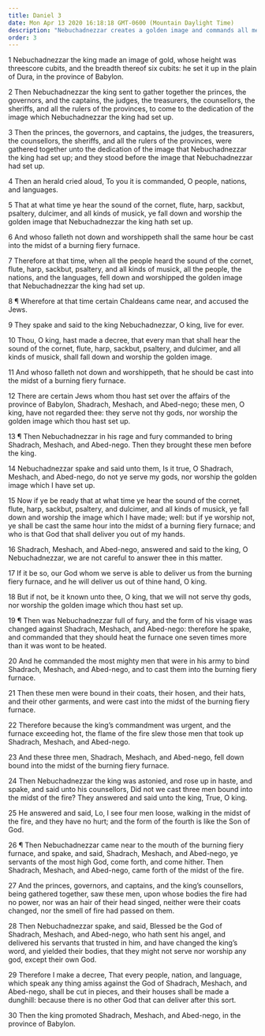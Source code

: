```yaml
---
title: Daniel 3
date: Mon Apr 13 2020 16:18:18 GMT-0600 (Mountain Daylight Time)
description: "Nebuchadnezzar creates a golden image and commands all men to worship it—Shadrach, Meshach, and Abed-nego refuse and are cast into the fiery furnace—They are preserved and come out unharmed."
order: 3
---
```


1 Nebuchadnezzar the king made an image of gold, whose height was threescore cubits, and the breadth thereof six cubits: he set it up in the plain of Dura, in the province of Babylon.

2 Then Nebuchadnezzar the king sent to gather together the princes, the governors, and the captains, the judges, the treasurers, the counsellors, the sheriffs, and all the rulers of the provinces, to come to the dedication of the image which Nebuchadnezzar the king had set up.

3 Then the princes, the governors, and captains, the judges, the treasurers, the counsellors, the sheriffs, and all the rulers of the provinces, were gathered together unto the dedication of the image that Nebuchadnezzar the king had set up; and they stood before the image that Nebuchadnezzar had set up.

4 Then an herald cried aloud, To you it is commanded, O people, nations, and languages.

5 That at what time ye hear the sound of the cornet, flute, harp, sackbut, psaltery, dulcimer, and all kinds of musick, ye fall down and worship the golden image that Nebuchadnezzar the king hath set up.

6 And whoso falleth not down and worshippeth shall the same hour be cast into the midst of a burning fiery furnace.

7 Therefore at that time, when all the people heard the sound of the cornet, flute, harp, sackbut, psaltery, and all kinds of musick, all the people, the nations, and the languages, fell down and worshipped the golden image that Nebuchadnezzar the king had set up.

8 ¶ Wherefore at that time certain Chaldeans came near, and accused the Jews.

9 They spake and said to the king Nebuchadnezzar, O king, live for ever.

10 Thou, O king, hast made a decree, that every man that shall hear the sound of the cornet, flute, harp, sackbut, psaltery, and dulcimer, and all kinds of musick, shall fall down and worship the golden image.

11 And whoso falleth not down and worshippeth, that he should be cast into the midst of a burning fiery furnace.

12 There are certain Jews whom thou hast set over the affairs of the province of Babylon, Shadrach, Meshach, and Abed-nego; these men, O king, have not regarded thee: they serve not thy gods, nor worship the golden image which thou hast set up.

13 ¶ Then Nebuchadnezzar in his rage and fury commanded to bring Shadrach, Meshach, and Abed-nego. Then they brought these men before the king.

14 Nebuchadnezzar spake and said unto them, Is it true, O Shadrach, Meshach, and Abed-nego, do not ye serve my gods, nor worship the golden image which I have set up.

15 Now if ye be ready that at what time ye hear the sound of the cornet, flute, harp, sackbut, psaltery, and dulcimer, and all kinds of musick, ye fall down and worship the image which I have made; well: but if ye worship not, ye shall be cast the same hour into the midst of a burning fiery furnace; and who is that God that shall deliver you out of my hands.

16 Shadrach, Meshach, and Abed-nego, answered and said to the king, O Nebuchadnezzar, we are not careful to answer thee in this matter.

17 If it be so, our God whom we serve is able to deliver us from the burning fiery furnace, and he will deliver us out of thine hand, O king.

18 But if not, be it known unto thee, O king, that we will not serve thy gods, nor worship the golden image which thou hast set up.

19 ¶ Then was Nebuchadnezzar full of fury, and the form of his visage was changed against Shadrach, Meshach, and Abed-nego: therefore he spake, and commanded that they should heat the furnace one seven times more than it was wont to be heated.

20 And he commanded the most mighty men that were in his army to bind Shadrach, Meshach, and Abed-nego, and to cast them into the burning fiery furnace.

21 Then these men were bound in their coats, their hosen, and their hats, and their other garments, and were cast into the midst of the burning fiery furnace.

22 Therefore because the king’s commandment was urgent, and the furnace exceeding hot, the flame of the fire slew those men that took up Shadrach, Meshach, and Abed-nego.

23 And these three men, Shadrach, Meshach, and Abed-nego, fell down bound into the midst of the burning fiery furnace.

24 Then Nebuchadnezzar the king was astonied, and rose up in haste, and spake, and said unto his counsellors, Did not we cast three men bound into the midst of the fire? They answered and said unto the king, True, O king.

25 He answered and said, Lo, I see four men loose, walking in the midst of the fire, and they have no hurt; and the form of the fourth is like the Son of God.

26 ¶ Then Nebuchadnezzar came near to the mouth of the burning fiery furnace, and spake, and said, Shadrach, Meshach, and Abed-nego, ye servants of the most high God, come forth, and come hither. Then Shadrach, Meshach, and Abed-nego, came forth of the midst of the fire.

27 And the princes, governors, and captains, and the king’s counsellors, being gathered together, saw these men, upon whose bodies the fire had no power, nor was an hair of their head singed, neither were their coats changed, nor the smell of fire had passed on them.

28 Then Nebuchadnezzar spake, and said, Blessed be the God of Shadrach, Meshach, and Abed-nego, who hath sent his angel, and delivered his servants that trusted in him, and have changed the king’s word, and yielded their bodies, that they might not serve nor worship any god, except their own God.

29 Therefore I make a decree, That every people, nation, and language, which speak any thing amiss against the God of Shadrach, Meshach, and Abed-nego, shall be cut in pieces, and their houses shall be made a dunghill: because there is no other God that can deliver after this sort.

30 Then the king promoted Shadrach, Meshach, and Abed-nego, in the province of Babylon.
